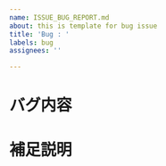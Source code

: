 ```yaml
---
name: ISSUE_BUG_REPORT.md
about: this is template for bug issue
title: 'Bug : '
labels: bug
assignees: ''

---
```


# バグ内容

# 補足説明
